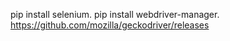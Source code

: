 pip install selenium.
pip install webdriver-manager.
https://github.com/mozilla/geckodriver/releases
